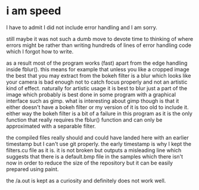 # i am speed

I have to admit I did not include error handling and I am sorry.

still maybe it was not such a dumb move to devote time to thinking of where errors might be rather than writing hundreds of lines of error handling code which I forgot how to write.

as a result most of the program works (fast) apart from the edge handling inside fblur(). this means for example that unless you like a cropped image the best that you may extract from the bokeh filter is a blur which looks like your camera is bad enough not to catch focus properly and not an artistic kind of effect. naturally for artistic usage it is best to blur just a part of the image which probably is best done in some program with a graphical interface such as gimp. what is interesting about gimp though is that it either doesn't have a bokeh filter or my version of it is too old to include it. either way the bokeh filter is a bit of a failure in this program as it is the only function that really requires the fblur() function and can only be approximated with a separable filter.

the compiled files really should and could have landed here with an earlier timestamp but I can't use git properly. the early timestamp is why I kept the filters.cu file as it is. it is not broken but outputs a misleading line which suggests that there is a default.bmp file in the samples which there isn't now in order to reduce the size of the repository but it can be easily prepared using paint.

the /a.out is kept as a curiosity and definitely does not work well.
